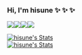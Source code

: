 ### Hi, I'm hisune ✨ ✨ ✨   
<a href="https://github.com/hisune"><img src="https://badges.pufler.dev/years/hisune?style=flat-square&color=black&logo=github"></a><a href="https://github.com/hisune?tab=repositories"><img src="https://badges.pufler.dev/repos/hisune?style=flat-square&color=black&logo=github"></a><a href="https://gist.github.com/hisune"><img src="https://badges.pufler.dev/gists/hisune?style=flat-square&color=black&logo=github"></a><a href="https://github.com/hisune"><img src="https://badges.pufler.dev/commits/monthly/hisune?style=flat-square&color=black&logo=github"></a>
<br>
<div>
  <a href="https://github.com/hisune" class="rich-diff-level-one">
    <img src="https://github-readme-stats.vercel.app/api?username=hisune&theme=dark&show_icons=true" alt="hisune's Stats" >
  </a>
</div>
<div>
  <a href="https://github.com/hisune" class="rich-diff-level-one">
    <img src="https://github-readme-stats.vercel.app/api/top-langs/?username=hisune&theme=dark&langs_count=8&layout=compact" alt="hisune's Stats" >
  </a>
</div>

